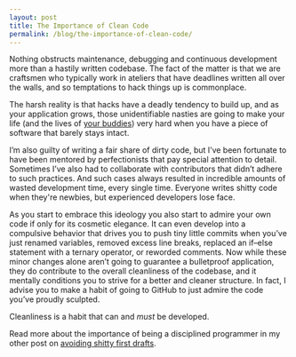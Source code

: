 ```yaml
---
layout: post
title: The Importance of Clean Code
permalink: /blog/the-importance-of-clean-code/
---
```


Nothing obstructs maintenance, debugging and continuous development more than a hastily written codebase. The fact of the matter is that we are craftsmen who typically work in ateliers that have deadlines written all over the walls, and so temptations to hack things up is commonplace.

The harsh reality is that hacks have a deadly tendency to build up, and as your application grows, those unidentifiable nasties are going to make your life (and the lives of [your buddies](http://ericnish.io/blog/consider-other-developers-first)) very hard when you have a piece of software that barely stays intact.

I’m also guilty of writing a fair share of dirty code, but I’ve been fortunate to have been mentored by perfectionists that pay special attention to detail. Sometimes I’ve also had to collaborate with contributors that didn’t adhere to such practices. And such cases always resulted in incredible amounts of wasted development time, every single time. Everyone writes shitty code when they're newbies, but experienced developers lose face.

As you start to embrace this ideology you also start to admire your own code if only for its cosmetic elegance. It can even develop into a compulsive behavior that drives you to push tiny little commits when you’ve just renamed variables, removed excess line breaks, replaced an if–else statement with a ternary operator, or reworded comments. Now while these minor changes alone aren’t going to guarantee a bulletproof application, they do contribute to the overall cleanliness of the codebase, and it mentally conditions you to strive for a better and cleaner structure. In fact, I advise you to make a habit of going to GitHub to just admire the code you’ve proudly sculpted.

Cleanliness is a habit that can and *must* be developed.

Read more about the importance of being a disciplined programmer in my other post on [avoiding shitty first drafts](http://ericnish.io/blog/no-shitty-first-drafts).

